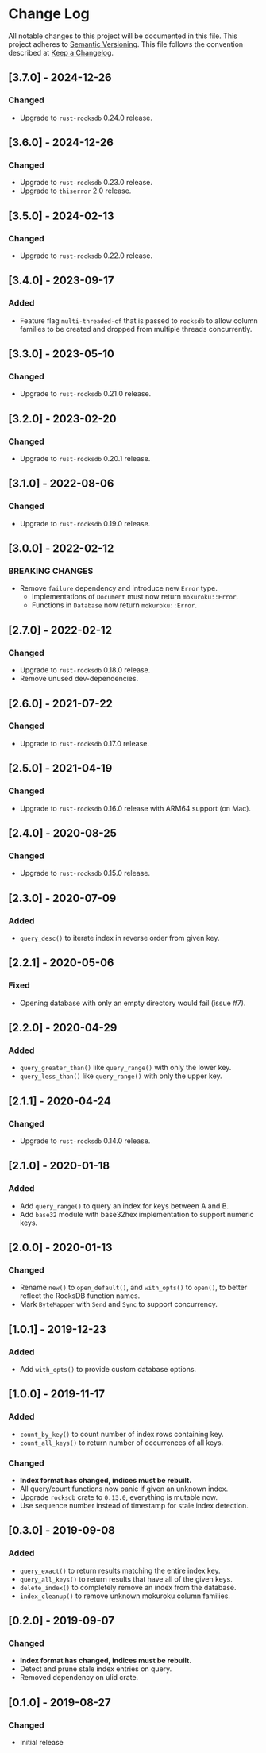 # Change Log

All notable changes to this project will be documented in this file.
This project adheres to [Semantic Versioning](http://semver.org/).
This file follows the convention described at
[Keep a Changelog](http://keepachangelog.com/en/1.0.0/).

## [3.7.0] - 2024-12-26
### Changed
- Upgrade to `rust-rocksdb` 0.24.0 release.

## [3.6.0] - 2024-12-26
### Changed
- Upgrade to `rust-rocksdb` 0.23.0 release.
- Upgrade to `thiserror` 2.0 release.

## [3.5.0] - 2024-02-13
### Changed
- Upgrade to `rust-rocksdb` 0.22.0 release.

## [3.4.0] - 2023-09-17
### Added
- Feature flag `multi-threaded-cf` that is passed to `rocksdb` to allow column
  families to be created and dropped from multiple threads concurrently.

## [3.3.0] - 2023-05-10
### Changed
- Upgrade to `rust-rocksdb` 0.21.0 release.

## [3.2.0] - 2023-02-20
### Changed
- Upgrade to `rust-rocksdb` 0.20.1 release.

## [3.1.0] - 2022-08-06
### Changed
- Upgrade to `rust-rocksdb` 0.19.0 release.

## [3.0.0] - 2022-02-12
### BREAKING CHANGES
- Remove `failure` dependency and introduce new `Error` type.
    * Implementations of `Document` must now return `mokuroku::Error`.
    * Functions in `Database` now return `mokuroku::Error`.

## [2.7.0] - 2022-02-12
### Changed
- Upgrade to `rust-rocksdb` 0.18.0 release.
- Remove unused dev-dependencies.

## [2.6.0] - 2021-07-22
### Changed
- Upgrade to `rust-rocksdb` 0.17.0 release.

## [2.5.0] - 2021-04-19
### Changed
- Upgrade to `rust-rocksdb` 0.16.0 release with ARM64 support (on Mac).

## [2.4.0] - 2020-08-25
### Changed
- Upgrade to `rust-rocksdb` 0.15.0 release.

## [2.3.0] - 2020-07-09
### Added
- `query_desc()` to iterate index in reverse order from given key.

## [2.2.1] - 2020-05-06
### Fixed
- Opening database with only an empty directory would fail (issue #7).

## [2.2.0] - 2020-04-29
### Added
- `query_greater_than()` like `query_range()` with only the lower key.
- `query_less_than()` like `query_range()` with only the upper key.

## [2.1.1] - 2020-04-24
### Changed
- Upgrade to `rust-rocksdb` 0.14.0 release.

## [2.1.0] - 2020-01-18
### Added
- Add `query_range()` to query an index for keys between A and B.
- Add `base32` module with base32hex implementation to support numeric keys.

## [2.0.0] - 2020-01-13
### Changed
- Rename `new()` to `open_default()`, and `with_opts()` to `open()`, to better
  reflect the RocksDB function names.
- Mark `ByteMapper` with `Send` and `Sync` to support concurrency.

## [1.0.1] - 2019-12-23
### Added
- Add `with_opts()` to provide custom database options.

## [1.0.0] - 2019-11-17
### Added
- `count_by_key()` to count number of index rows containing key.
- `count_all_keys()` to return number of occurrences of all keys.
### Changed
- **Index format has changed, indices must be rebuilt.**
- All query/count functions now panic if given an unknown index.
- Upgrade `rocksdb` crate to `0.13.0`, everything is mutable now.
- Use sequence number instead of timestamp for stale index detection.

## [0.3.0] - 2019-09-08
### Added
- `query_exact()` to return results matching the entire index key.
- `query_all_keys()` to return results that have all of the given keys.
- `delete_index()` to completely remove an index from the database.
- `index_cleanup()` to remove unknown mokuroku column families.

## [0.2.0] - 2019-09-07
### Changed
- **Index format has changed, indices must be rebuilt.**
- Detect and prune stale index entries on query.
- Removed dependency on ulid crate.

## [0.1.0] - 2019-08-27
### Changed
- Initial release
